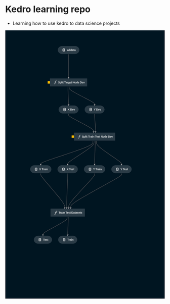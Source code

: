 # Kedro learning repo

- Learning how to use kedro to data science projects

![alt text](https://github.com/vitorpbarbosa7/kedro/blob/main/ameshouse/ames/docs/imgs/kedro-pipeline.png?raw=true)
